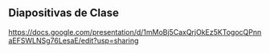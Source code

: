 Diapositivas de Clase
---------------------

https://docs.google.com/presentation/d/1mMoBj5CaxQrjOkEz5KTogocQPnnaEFSWLNSg76LesaE/edit?usp=sharing
